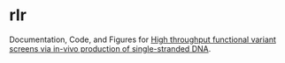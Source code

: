 # rlr
Documentation, Code, and Figures for [High throughput functional variant screens via in-vivo production of single-stranded DNA](https://www.biorxiv.org/content/10.1101/2020.03.05.975441v1.full). 

